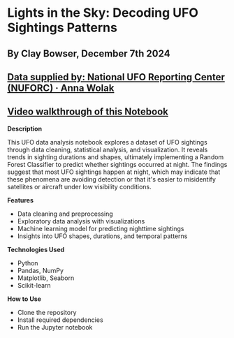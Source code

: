 # Lights in the Sky: Decoding UFO Sightings Patterns
## By Clay Bowser, December 7th 2024
## [Data supplied by: National UFO Reporting Center (NUFORC) · Anna Wolak](https://www.kaggle.com/datasets/NUFORC/ufo-sightings/data)
## [Video walkthrough of this Notebook](https://youtu.be/XoPRliDiQy4)
**Description**

This UFO data analysis notebook explores a dataset of UFO sightings through data cleaning, statistical analysis, and visualization. It reveals trends in sighting durations and shapes, ultimately implementing a Random Forest Classifier to predict whether sightings occurred at night. The findings suggest that most UFO sightings happen at night, which may indicate that these phenomena are avoiding detection or that it's easier to misidentify satellites or aircraft under low visibility conditions.

**Features**
- Data cleaning and preprocessing
- Exploratory data analysis with visualizations
- Machine learning model for predicting nighttime sightings
- Insights into UFO shapes, durations, and temporal patterns

**Technologies Used**
- Python
- Pandas, NumPy
- Matplotlib, Seaborn
- Scikit-learn

**How to Use**
- Clone the repository
- Install required dependencies
- Run the Jupyter notebook
